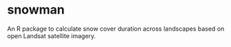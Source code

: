 # snowman
An R package to calculate snow cover duration across landscapes based on open Landsat satellite imagery.
